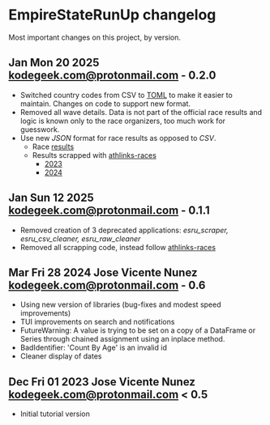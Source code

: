 # EmpireStateRunUp changelog

Most important changes on this project, by version.

## Jan Mon 20 2025 <kodegeek.com@protonmail.com> - 0.2.0
- Switched country codes from CSV to [TOML](https://toml.io/en/) to make it easier to maintain. Changes on code to support new format.
- Removed all wave details. Data is not part of the official race results and logic is known only to the race 
  organizers, too much work for guesswork.
- Use new _JSON_ format for race results as opposed to _CSV_. 
  - Race [results](https://www.athlinks.com/event/382111?category=global&term=EmpireState)
  - Results scrapped with [athlinks-races](https://pypi.org/project/athlinks-races/)
    - [2023](https://www.athlinks.com/event/382111/results/Event/1062909/Results)
    - [2024](https://www.athlinks.com/event/382111/results/Event/1093108/Results)

## Jan Sun 12 2025 <kodegeek.com@protonmail.com> - 0.1.1
- Removed creation of 3 deprecated applications: _esru_scraper, esru_csv_cleaner, esru_raw_cleaner_
- Removed all scrapping code, instead follow [athlinks-races](https://github.com/josevnz/athlinks-races)

## Mar Fri 28 2024 Jose Vicente Nunez <kodegeek.com@protonmail.com> - 0.6
- Using new version of libraries (bug-fixes and modest speed improvements)
- TUI improvements on search and notifications
- FutureWarning: A value is trying to be set on a copy of a DataFrame or Series through chained assignment using an inplace method.
- BadIdentifier: 'Count By Age' is an invalid id
- Cleaner display of dates

## Dec Fri 01 2023 Jose Vicente Nunez <kodegeek.com@protonmail.com> < 0.5
- Initial tutorial version